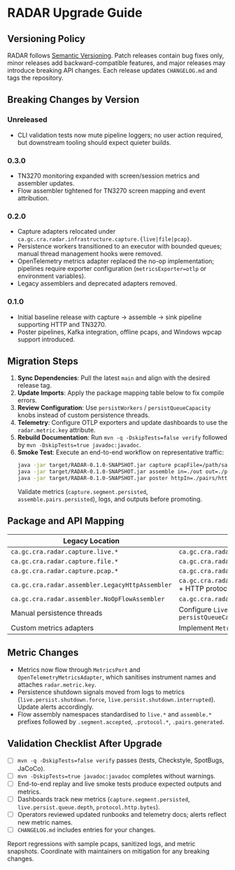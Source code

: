 # RADAR Upgrade Guide

## Versioning Policy
RADAR follows [Semantic Versioning](https://semver.org/). Patch releases contain bug fixes only, minor releases add backward-compatible features, and major releases may introduce breaking API changes. Each release updates `CHANGELOG.md` and tags the repository.

## Breaking Changes by Version
### Unreleased
- CLI validation tests now mute pipeline loggers; no user action required, but downstream tooling should expect quieter builds.

### 0.3.0
- TN3270 monitoring expanded with screen/session metrics and assembler updates.
- Flow assembler tightened for TN3270 screen mapping and event attribution.

### 0.2.0
- Capture adapters relocated under `ca.gc.cra.radar.infrastructure.capture.{live|file|pcap}`.
- Persistence workers transitioned to an executor with bounded queues; manual thread management hooks were removed.
- OpenTelemetry metrics adapter replaced the no-op implementation; pipelines require exporter configuration (`metricsExporter=otlp` or environment variables).
- Legacy assemblers and deprecated adapters removed.

### 0.1.0
- Initial baseline release with capture -> assemble -> sink pipeline supporting HTTP and TN3270.
- Poster pipelines, Kafka integration, offline pcaps, and Windows wpcap support introduced.

## Migration Steps
1. **Sync Dependencies**: Pull the latest `main` and align with the desired release tag.
2. **Update Imports**: Apply the package mapping table below to fix compile errors.
3. **Review Configuration**: Use `persistWorkers` / `persistQueueCapacity` knobs instead of custom persistence threads.
4. **Telemetry**: Configure OTLP exporters and update dashboards to use the `radar.metric.key` attribute.
5. **Rebuild Documentation**: Run `mvn -q -DskipTests=false verify` followed by `mvn -DskipTests=true javadoc:javadoc`.
6. **Smoke Test**: Execute an end-to-end workflow on representative traffic:
   ```bash
   java -jar target/RADAR-0.1.0-SNAPSHOT.jar capture pcapFile=/path/sample.pcap out=./out --allow-overwrite
   java -jar target/RADAR-0.1.0-SNAPSHOT.jar assemble in=./out out=./pairs
   java -jar target/RADAR-0.1.0-SNAPSHOT.jar poster httpIn=./pairs/http httpOut=./reports/http
   ```
   Validate metrics (`capture.segment.persisted`, `assemble.pairs.persisted`), logs, and outputs before promoting.

## Package and API Mapping
| Legacy Location | Replacement |
| --- | --- |
| `ca.gc.cra.radar.capture.live.*` | `ca.gc.cra.radar.infrastructure.capture.live.*` |
| `ca.gc.cra.radar.capture.file.*` | `ca.gc.cra.radar.infrastructure.capture.file.*` |
| `ca.gc.cra.radar.capture.pcap.*` | `ca.gc.cra.radar.infrastructure.capture.pcap.*` |
| `ca.gc.cra.radar.assembler.LegacyHttpAssembler` | `ca.gc.cra.radar.infrastructure.net.ReorderingFlowAssembler` + HTTP protocol module |
| `ca.gc.cra.radar.assembler.NoOpFlowAssembler` | `ca.gc.cra.radar.infrastructure.net.ReorderingFlowAssembler` |
| Manual persistence threads | Configure `LiveProcessingUseCase` via `persistWorkers` / `persistQueueCapacity` |
| Custom metrics adapters | Implement `MetricsPort` and register via `CompositionRoot` |

## Metric Changes
- Metrics now flow through `MetricsPort` and `OpenTelemetryMetricsAdapter`, which sanitises instrument names and attaches `radar.metric.key`.
- Persistence shutdown signals moved from logs to metrics (`live.persist.shutdown.force`, `live.persist.shutdown.interrupted`). Update alerts accordingly.
- Flow assembly namespaces standardised to `live.*` and `assemble.*` prefixes followed by `.segment.accepted`, `.protocol.*`, `.pairs.generated`.

## Validation Checklist After Upgrade
- [ ] `mvn -q -DskipTests=false verify` passes (tests, Checkstyle, SpotBugs, JaCoCo).
- [ ] `mvn -DskipTests=true javadoc:javadoc` completes without warnings.
- [ ] End-to-end replay and live smoke tests produce expected outputs and metrics.
- [ ] Dashboards track new metrics (`capture.segment.persisted`, `live.persist.queue.depth`, `protocol.http.bytes`).
- [ ] Operators reviewed updated runbooks and telemetry docs; alerts reflect new metric names.
- [ ] `CHANGELOG.md` includes entries for your changes.

Report regressions with sample pcaps, sanitized logs, and metric snapshots. Coordinate with maintainers on mitigation for any breaking changes.

